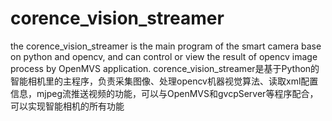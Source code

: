 # corence_vision_streamer
the corence_vision_streamer is the main program of the smart camera base on python and opencv, and can control or view the result of opencv image process by OpenMVS application.
corence_vision_streamer是基于Python的智能相机里的主程序，负责采集图像、处理opencv机器视觉算法、读取xml配置信息，mjpeg流推送视频的功能，可以与OpenMVS和gvcpServer等程序配合，可以实现智能相机的所有功能

